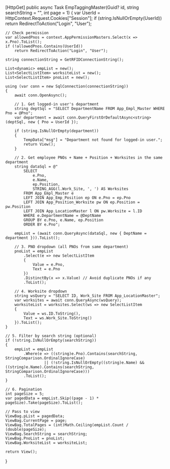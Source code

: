 [HttpGet]
public async Task<IActionResult> EmpTaggingMaster(Guid? id, string searchString = "", int page = 1)
{
    var UserId = HttpContext.Request.Cookies["Session"];
    if (string.IsNullOrEmpty(UserId))
        return RedirectToAction("Login", "User");

    // Check permission
    var allowedPnos = context.AppPermissionMasters.Select(x => x.Pno).ToList();
    if (!allowedPnos.Contains(UserId))
        return RedirectToAction("Login", "User");

    string connectionString = GetRFIDConnectionString();

    List<dynamic> empList = new();
    List<SelectListItem> worksiteList = new();
    List<SelectListItem> pnoList = new();

    using (var conn = new SqlConnection(connectionString))
    {
        await conn.OpenAsync();

        // 1. Get logged-in user's department
        string deptSql = "SELECT DepartmentName FROM App_Empl_Master WHERE Pno = @Pno";
        var department = await conn.QueryFirstOrDefaultAsync<string>(deptSql, new { Pno = UserId });

        if (string.IsNullOrEmpty(department))
        {
            TempData["msg"] = "Department not found for logged-in user.";
            return View();
        }

        // 2. Get employee PNOs + Name + Position + Worksites in the same department
        string dataSql = @"
            SELECT 
                e.Pno,
                e.Name,
                ep.Position,
                STRING_AGG(l.Work_Site, ', ') AS Worksites
            FROM App_Empl_Master e
            LEFT JOIN App_Emp_Position ep ON e.Pno = ep.Pno
            LEFT JOIN App_Position_Worksite pw ON ep.Position = pw.Position
            LEFT JOIN App_LocationMaster l ON pw.Worksite = l.ID
            WHERE e.DepartmentName = @DeptName
            GROUP BY e.Pno, e.Name, ep.Position
            ORDER BY e.Pno";

        empList = (await conn.QueryAsync(dataSql, new { DeptName = department })).ToList();

        // 3. PNO dropdown (all PNOs from same department)
        pnoList = empList
            .Select(e => new SelectListItem
            {
                Value = e.Pno,
                Text = e.Pno
            })
            .DistinctBy(x => x.Value) // Avoid duplicate PNOs if any
            .ToList();

        // 4. Worksite dropdown
        string wsQuery = "SELECT ID, Work_Site FROM App_LocationMaster";
        var worksites = await conn.QueryAsync(wsQuery);
        worksiteList = worksites.Select(ws => new SelectListItem
        {
            Value = ws.ID.ToString(),
            Text = ws.Work_Site.ToString()
        }).ToList();
    }

    // 5. Filter by search string (optional)
    if (!string.IsNullOrEmpty(searchString))
    {
        empList = empList
            .Where(e => ((string)e.Pno).Contains(searchString, StringComparison.OrdinalIgnoreCase)
                     || (!string.IsNullOrEmpty((string)e.Name) && ((string)e.Name).Contains(searchString, StringComparison.OrdinalIgnoreCase)))
            .ToList();
    }

    // 6. Pagination
    int pageSize = 5;
    var pagedData = empList.Skip((page - 1) * pageSize).Take(pageSize).ToList();

    // Pass to view
    ViewBag.pList = pagedData;
    ViewBag.CurrentPage = page;
    ViewBag.TotalPages = (int)Math.Ceiling(empList.Count / (double)pageSize);
    ViewBag.SearchString = searchString;
    ViewBag.PnoList = pnoList;
    ViewBag.WorksiteList = worksiteList;

    return View();
}
